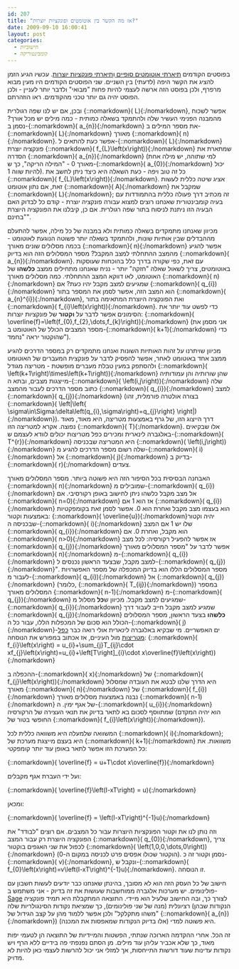 ```yaml
---
id: 207
title: "אז מה הקשר בין אוטומטים ופונקציות יוצרות?"
date: 2009-09-10 16:00:41
layout: post
categories: 
  - חישוביות
  - קומבינטוריקה
---
```

בפוסטים הקודמים <a href="http://www.gadial.net/?p=204">תיארתי אוטומטים סופיים </a>ו<a href="http://www.gadial.net/?p=206">תיארתי פונקציות יוצרות</a>. עכשיו הגיע הזמן להציג את הקשר היפה (לדעתי) בין השניים. שני הפוסטים הקודמים היו מעין מבוא מרפרף, ולכן בפוסט הזה ארשה לעצמי להיות פחות "מבואי" ולדבר יותר לעניין - ולכן הפוסט יהיה גם יותר טכני מהקודמים. ראו הוזהרתם.

ובכן, אם יש לנו שפה רגולרית {::nomarkdown}\( L\){:/nomarkdown}, אפשר לשכוח מהמבנה הפנימי העשיר שלה ולהתמקד בשאלה כמותית - כמה מילים יש מכל אורך? נסמן ב-{::nomarkdown}\( a_{n}\){:/nomarkdown} את מספר המילים ב-{::nomarkdown}\( L\){:/nomarkdown} מאורך {::nomarkdown}\( n\){:/nomarkdown}. אפשר כעת להתאים ל-{::nomarkdown}\( L\){:/nomarkdown} פונקציה יוצרת {::nomarkdown}\( f_{L}\left(x\right)\){:/nomarkdown} שמתארת את הסדרה {::nomarkdown}\( a_{n}\){:/nomarkdown} (למי שתוהה, יש מילה אחת מאורך 0 - "המילה הריקה", כך ש-{::nomarkdown}\( a_{0}\){:/nomarkdown} יכול להיות שווה 1). כל זה טוב ויפה - כעת השאלה היא כיצד ניתן לחשב את {::nomarkdown}\( f_{L}\left(x\right)\){:/nomarkdown}. אציג שיטה כללית לעשות זאת, אם נתון אוטומט {::nomarkdown}\( A\){:/nomarkdown} שמקבל את {::nomarkdown}\( L\){:/nomarkdown}; זה מכתיב דרך פעולה כללית בהתמודדות עם בעיה קומבינטורית שאנחנו רוצים למצוא עבורה פונקציה יוצרת - קודם כל לבדוק האם הבעיה הזו ניתנת לניסוח בתור שפה רגולרית. אם כן, קיבלנו את הפונקציה היוצרת "בחינם".

מכיוון שאנחנו מתמקדים בשאלה כמותית ולא במבנה של כל מילה, אפשר להתעלם מההבדלים שבין אותיות שונות, ולהתמקד בשאלה יותר פשוטה הנוגעת לאוטומט - בכמה מסלולים שונים מאורך {::nomarkdown}\( n\){:/nomarkdown} אפשר להגיע מהמצב ההתחלתי למצב המקבל? מספר המסלולים הזה הוא בדיוק {::nomarkdown}\( a_{n}\){:/nomarkdown}. עם זאת, כפי שקורה בדרך כלל בהוכחות שעוסקות באוטומטים, צריך לשאול שאלה "חזקה" יותר - נניח שאנחנו מתחילים ממצב <strong>כלשהו</strong> של האוטומט, לאו דווקא המצב ההתחלתי. כמה מסלולים מאורך {::nomarkdown}\( n\){:/nomarkdown} שמגיעים למצב מקבל יהיו כעת? אם {::nomarkdown}\( q_{i}\){:/nomarkdown} הוא המצב הזה, אפשר לסמן את המספר בתור {::nomarkdown}\( a_{n}^{i}\){:/nomarkdown}, ואת הפונקציה היוצרת המתאימה בתור {::nomarkdown}\( f_{i}\left(x\right)\){:/nomarkdown}. כדי לפשט עוד יותר את הסימונים אפשר לדבר על <strong>וקטור</strong> של פונקציות יוצרות: {::nomarkdown}\( \overline{f}=\left(f_{0},f_{2},\dots,f_{k}\right)\){:/nomarkdown} (אני מסמן את מספר המצבים הכולל של האוטומט ב-{::nomarkdown}\( k+1\){:/nomarkdown} כדי שהוקטור יראה "נחמד").

מכיוון שויתרנו על זהות האותיות השונות ואנחנו מתמקדים רק במספר הדרכים להגיע ממצב אחד באוטומט לאחר, אפשר להפסיק לדבר על פונקצית המעברים של האוטומט ולהסתפק במעין טבלת מעברים מופשטת - מטריצה מגודל {::nomarkdown}\( \left(k+1\right)\times\left(k+1\right)\){:/nomarkdown} שהן שורותיה והן עמודותיה מייצגות מצבים, ובתא ה-{::nomarkdown}\( \left(i,j\right)\){:/nomarkdown} שלה כתוב מספר הדרכים לעבור מהמצב {::nomarkdown}\( q_{i}\){:/nomarkdown} למצב {::nomarkdown}\( q_{j}\){:/nomarkdown} (בצורה אולטרה פורמלית, זהו {::nomarkdown}\( \left\|\left\{ \sigma\in\Sigma:\delta\left(q_{i},\sigma\right)=q_{j}\right\} \right\|\){:/nomarkdown}). דרך הייצוג הזו, של גרף באמצעות מטריצה, היא מאוד, מאוד נפוצה. אקרא למטריצה הזו {::nomarkdown}\( T\){:/nomarkdown}. אלו שבקיאים באלגברה לינארית ומכירים כפל מטריצות יכולים לוודא לעצמם ש-{::nomarkdown}\( T^{r}\){:/nomarkdown} היא המטריצה שבכניסה {::nomarkdown}\( \left(i,j\right)\){:/nomarkdown} שלה רשום מספר הדרכים להגיע מ-{::nomarkdown}\( i\){:/nomarkdown} אל {::nomarkdown}\( j\){:/nomarkdown} בדיוק ב-{::nomarkdown}\( r\){:/nomarkdown} צעדים.

האבחנה הבסיסית בכל הסיפור הזה היא פשוטה ביותר. מספר המסלולים מאורך {::nomarkdown}\( n\){:/nomarkdown} שמובילים מ-{::nomarkdown}\( q_{i}\){:/nomarkdown} אל מצב מקבל כלשהו ניתן לחישוב באופן רקורסיבי. אם {::nomarkdown}\( n=0\){:/nomarkdown} אז הוא 1 אם {::nomarkdown}\( q_{i}\){:/nomarkdown} הוא בעצמו מצב מקבל ואחרת הוא 0. אפשר לסמן זאת בקומפקטיות באמצעות וקטור: {::nomarkdown}\( \overline{u}\){:/nomarkdown}יהיה וקטור שבכניסה ה-{::nomarkdown}\( i\){:/nomarkdown} שלו יש 1 אם המצב {::nomarkdown}\( q_{i}\){:/nomarkdown} הוא מקבל, ואחרת 0. אם {::nomarkdown}\( n&gt;0\){:/nomarkdown} אז אפשר להפעיל רקורסיה: לכל מצב {::nomarkdown}\( q_{j}\){:/nomarkdown} אפשר לדבר על "מספר המסלולים מאורך {::nomarkdown}\( n\){:/nomarkdown} מ-{::nomarkdown}\( q_{i}\){:/nomarkdown} למצב מקבל, שבצעד הראשון נכנסים ל-{::nomarkdown}\( q_{j}\){:/nomarkdown}". מספר המסלולים הללו הוא בדיוק המכפלה של מספר האפשרויות לעבור מ-{::nomarkdown}\( q_{i}\){:/nomarkdown} אל {::nomarkdown}\( q_{j}\){:/nomarkdown} (כלומר, {::nomarkdown}\( T_{ij}\){:/nomarkdown}) במספר המסלולים מאורך {::nomarkdown}\( n-1\){:/nomarkdown} מ-{::nomarkdown}\( q_{j}\){:/nomarkdown} שמגיעים למצב מקבל. מכיוון ש<strong>כל</strong> מסלול מ-{::nomarkdown}\( q_{i}\){:/nomarkdown} שמגיע למצב מקבל חייב לעבור דרך {::nomarkdown}\( q_{j}\){:/nomarkdown} <strong>כלשהו</strong> בצעד הראשון, מספר המסלולים הכולל הוא סכום של המכפלות הללו, עבור כל ה-{::nomarkdown}\( j\){:/nomarkdown}-ים האפשריים. מי שבקיא באלגברה לינארית אולי רואה כבר <a href="http://he.wikipedia.org/wiki/%D7%9B%D7%A4%D7%9C_%D7%9E%D7%98%D7%A8%D7%99%D7%A6%D7%95%D7%AA">כפל מטריצות</a> מול העיניים, אז אכתוב במפורש את הנוסחה: {::nomarkdown}\( f_{i}\left(x\right) = u_{i}+\sum_{j}T_{ij}\cdot xf_{j}\left(x\right)=u_{i}+\left[T\right]_{i}\cdot x\overline{f}\left(x\right)\){:/nomarkdown}

ההכפלה ב-{::nomarkdown}\( x\){:/nomarkdown} של {::nomarkdown}\( f_{j}\left(x\right)\){:/nomarkdown} היא הדרך שלנו לבטא את העובדה שמסלול מאורך {::nomarkdown}\( n\){:/nomarkdown} של {::nomarkdown}\( f_{i}\){:/nomarkdown} נבנה באמצעות מסלולים מאורך {::nomarkdown}\( n-1\){:/nomarkdown} של אגף ימין. ה-{::nomarkdown}\( u_{i}\){:/nomarkdown} שמתווסף לסכום בא לתאר בדיוק את תנאי העצירה של הרקורסיה (הוא יהיה המקדם החופשי בטור של {::nomarkdown}\( f_{i}\left(x\right)\){:/nomarkdown}).

המשוואה שלמעלה היא משוואה כללית לכל {::nomarkdown}\( i\){:/nomarkdown}; היא בעצם מייצגת מערכת של {::nomarkdown}\( k+1\){:/nomarkdown} משוואות. את כל המערכת הזו אפשר לתאר באופן עוד יותר קומפקטי:

{::nomarkdown}\( \overline{f} = u+T\cdot x\overline{f}\){:/nomarkdown}

ועל ידי העברת אגף מקבלים:

{::nomarkdown}\( \overline{f}\left(I-xT\right) = u\){:/nomarkdown}

ומכאן:

{::nomarkdown}\( \overline{f} = \left(I-xT\right)^{-1}u\){:/nomarkdown}

וזה נותן לנו את וקטור הפונקציות היוצרות עבור כל המצבים. אם רוצים "לבודד" את הפונקציה היוצרת רק עבור המצב {::nomarkdown}\( q_{0}\){:/nomarkdown}, צריך לכפול את שני האגפים בוקטור {::nomarkdown}\( \left(1,0,0,\dots,0\right)\){:/nomarkdown} (הוקטור שכולו אפסים פרט לכניסה במקום ה-0). נסמן וקטור זה כ-{::nomarkdown}\( v\){:/nomarkdown}, ונקבל ש-{::nomarkdown}\( f_{0}\left(x\right)=v\left(I-xT\right)^{-1}u\){:/nomarkdown}. זו הנוסחה.

חישוב של כל העסק הזה הוא לא מסובך, בהינתן שאנחנו כבר יודעים לעשות חשבון עם פולינומים. יש מערכות אלגברה ממוחשבות שעושות את זה בדיוק - אני משתמש ב-<a href="http://www.sagemath.org/">Sage</a> לצורך כך, ובה החישוב שלעיל הוא מיידי. התוצאה המתקבלת היא תמיד פונקציה רציונלית (מנה של שני פולינומים), כך שמציאת נקודות הסינגולריות שלה (הנקודות שבהן "משהו מתקלקל" ולכן אפשר ללמוד מהן על קצב הגידול של {::nomarkdown}\( a_{n}\){:/nomarkdown}) היא פשוטה למדי (אלו בדיוק הנקודות שמאפסות את המכנה).

זה הכל. אחרי ההקדמה הארוכה שנתתי, הפשטות והמיידיות של התוצאה הן לטעמי יפות מאוד, כך שלא אכביר עליהן עוד מילים. מן הסתם נפנפתי פה בידיים ללא הרף ויש נקודות עדינות שעוד דורשות התייחסות, אך למזלי אני יכול להרשות לעצמי כאן להיות לא מדויק.
